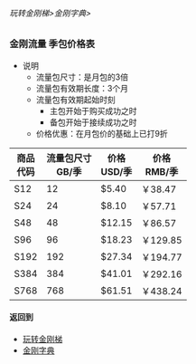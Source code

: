 ###### 玩转金刚梯>金刚字典>
### 金刚流量 季包价格表

- 说明
  - 流量包尺寸：是月包的3倍
  - 流量包有效期长度：3个月
  - 流量包有效期起始时刻
    - 主包开始于购买成功之时
    - 备包开始于接续成功之时
  - 价格优惠：在月包价的基础上已打9折

|商品<Br>代码|流量包尺寸<Br>GB/季|价格<Br>USD/季|价格<Br>RMB/季|
| ------| ------|-------|----------| 
|S12    |     12|  $5.40|   ￥38.47|
|S24    |     24|  $8.10|   ￥57.71| 
|S48    |     48| $12.15|   ￥86.57| 
|S96    |     96| $18.23|  ￥129.85| 
|S192   |    192| $27.34|  ￥194.77|
|S384   |    384| $41.01|  ￥292.16| 
|S768   |    768| $61.51|  ￥438.24| 


#### 返回到
- [玩转金刚梯](https://github.com/a2zitpro/web/blob/master/LadderFree/A.md)
- [金刚字典](https://github.com/a2zitpro/web/blob/master/LadderFree/kkDictionary/KKDictionary.md)
